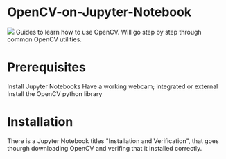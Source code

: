 # OpenCV-on-Jupyter-Notebook
![](https://en.wikipedia.org/wiki/OpenCV#/media/File:OpenCV_Logo_with_text_svg_version.svg)
Guides to learn how to use OpenCV. Will go step by step through common OpenCV utilities.

# Prerequisites 
Install Jupyter Notebooks
Have a working webcam; integrated or external
Install the OpenCV python library

# Installation 
There is a Jupyter Notebook titles "Installation and Verification", that goes thourgh downloading OpenCV and verifing that it installed correctly.


